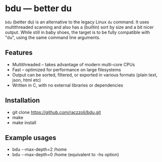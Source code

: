 # bdu — better du

`bdu` (better du) is an alternative to the legacy Linux `du` command. It uses multithreaded scanning and also has a (builtin) sort by size and a bit nicer output. 
While still in baby shoes, the target is to be fully compatible with "du", using the same command line arguments.

## Features

- Multithreaded – takes advantage of modern multi-core CPUs
- Fast – optimized for performance on large filesystems
- Output can be sorted, filtered, or exported in various formats (plain text, json, html etc)
- Written in C, with no external libraries or dependencies

## Installation
  - git clone https://github.com/raczzoli/bdu.git
  - make
  - make install

## Example usages
- bdu --max-depth=2 /home
- bdu --max-depth=0 /home (equivalent to -hs option)
